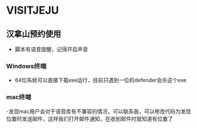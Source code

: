 # VISITJEJU
## 汉拿山预约使用
- 脚本有语音提醒，记得开启声音

### Windows终端
- 64位系统可以直接下载exe运行，目前只遇到一位的defender会杀这个exe

### mac终端
-发现mac用户会对于语音库有不兼容的情况，可以联系我，可以修改代码为发现位置时发送邮件，这样我们打开邮件通知，在收到邮件时就知道有位置了
